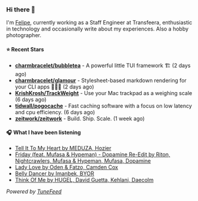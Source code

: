 ### Hi there 👋

I'm [Felipe](https://felipevm.com), currently working as a Staff Engineer at Transfeera, enthusiastic in technology and occasionally write about my experiences. Also a hobby photographer.

#### ⭐ Recent Stars
- **[charmbracelet/bubbletea](https://github.com/charmbracelet/bubbletea)** - A powerful little TUI framework 🏗 (2 days ago)
- **[charmbracelet/glamour](https://github.com/charmbracelet/glamour)** - Stylesheet-based markdown rendering for your CLI apps 💇🏻‍♀️ (2 days ago)
- **[KrishKrosh/TrackWeight](https://github.com/KrishKrosh/TrackWeight)** - Use your Mac trackpad as a weighing scale (6 days ago)
- **[tidwall/pogocache](https://github.com/tidwall/pogocache)** - Fast caching software with a focus on low latency and cpu efficiency. (6 days ago)
- **[zeitwork/zeitwork](https://github.com/zeitwork/zeitwork)** - Build. Ship. Scale. (1 week ago)

#### 🎧 What I have been listening
- [Tell It To My Heart by MEDUZA, Hozier](https://open.spotify.com/track/46nvQpUDsxpS08UTFOeKTA)
- [Friday (feat. Mufasa &amp; Hypeman) - Dopamine Re-Edit by Riton, Nightcrawlers, Mufasa &amp; Hypeman, Mufasa, Dopamine](https://open.spotify.com/track/4cG7HUWYHBV6R6tHn1gxrl)
- [Lady Love by Oden &amp; Fatzo, Camden Cox](https://open.spotify.com/track/4YvoBTTCWFCus0R5pFPN9S)
- [Belly Dancer by Imanbek, BYOR](https://open.spotify.com/track/7fZBQnc0zXwVybgCIrQQil)
- [Think Of Me by HUGEL, David Guetta, Kehlani, Daecolm](https://open.spotify.com/track/3RvkuiK2x5BlSQWYqTYjIS)

_Powered by [TuneFeed](https://tunefeed.app?ref=github.com)_
